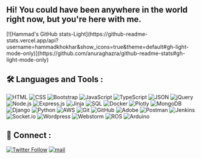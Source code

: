 <h2>Hi! You could have been anywhere in the world right now, but you're here with me.</h2>
[![Hammad's GitHub stats-Light](https://github-readme-stats.vercel.app/api?username=hammadkhokhar&show_icons=true&theme=default#gh-light-mode-only)](https://github.com/anuraghazra/github-readme-stats#gh-light-mode-only)

## 🛠️ Languages and Tools :
<!-- ![JavaScript](https://img.shields.io/badge/javascript-%23323330.svg?style=for-the-badge&logo=javascript&logoColor=%23F7DF1E) - ![NodeJS](https://img.shields.io/badge/node.js-6DA55F?style=for-the-badge&logo=node.js&logoColor=white) - ![Express.js](https://img.shields.io/badge/express.js-%23404d59.svg?style=for-the-badge&logo=express&logoColor=%2361DAFB) - ![AWS](https://img.shields.io/badge/AWS-%23323330.svg?style=for-the-badge&logo=amazon-aws) - ![TypeScript](https://img.shields.io/badge/typescript-%23007ACC.svg?style=for-the-badge&logo=typescript&logoColor=white) - ![JWT](https://img.shields.io/badge/JWT-black?style=for-the-badge&logo=JSON%20web%20tokens) - ![Django](https://img.shields.io/badge/django-%23092E20.svg?style=for-the-badge&logo=django&logoColor=white) - ![DjangoREST](https://img.shields.io/badge/DJANGO-REST-ff1709?style=for-the-badge&logo=django&logoColor=white&color=ff1709&labelColor=gray) - ![Next JS](https://img.shields.io/badge/Next-black?style=for-the-badge&logo=next.js&logoColor=white) - ![Apollo-GraphQL](https://img.shields.io/badge/-ApolloGraphQL-311C87?style=for-the-badge&logo=apollo-graphql) -->

<!-- **Overview** -->
![HTML](https://img.shields.io/badge/-HTML-05122A?style=flat&logo=HTML5)
![CSS](https://img.shields.io/badge/-CSS-05122A?style=flat&logo=CSS3&logoColor=1572B6)
![Bootstrap](https://img.shields.io/badge/-Bootstrap-05122A?style=flat&logo=bootstrap&logoColor=563D7C)
![JavaScript](https://img.shields.io/badge/-JavaScript-05122A?style=flat&logo=javascript)
![TypeScript](https://img.shields.io/badge/-TypeScript-05122A?style=flat&logo=typescript)
![JSON](https://img.shields.io/badge/-JSON-05122A?style=flat&logo=json)
![jQuery](https://img.shields.io/badge/-jQuery-05122A?style=flat&logo=jquery&logoColor=4479A1)
![Node.js](https://img.shields.io/badge/-Node.js-05122A?style=flat&logo=node.js)
![Express.js](https://img.shields.io/badge/-Express.js-05122A?style=flat&logo=express)
![Jinja](https://img.shields.io/badge/-Jinja-05122A?style=flat&logo=jinja)
![SQL](https://img.shields.io/badge/-SQL-05122A?style=flat&logo=mysql)
![Docker](https://img.shields.io/badge/-Docker-05122A?style=flat&logo=docker)
![Plotly](https://img.shields.io/badge/-Plotly-05122A?style=flat&logo=plotly)
![MongoDB](https://img.shields.io/badge/-MongoDB-05122A?style=flat&logo=mongodb)
![Django](https://img.shields.io/badge/-Django-05122A?style=flat&logo=django)
![Python](https://img.shields.io/badge/-Python-05122A?style=flat&logo=python)
![AWS](https://img.shields.io/badge/-AWS-05122A?style=flat&logo=amazon-aws)
![Git](https://img.shields.io/badge/-Git-05122A?style=flat&logo=git)
![GitHub](https://img.shields.io/badge/-GitHub-05122A?style=flat&logo=github)
![Adobe](https://img.shields.io/badge/-adobe-05122A?style=flat&logo=adobe)
![Postman](https://img.shields.io/badge/-Postman-05122A?style=flat&logo=postman)
![Jenkins](https://img.shields.io/badge/-Jenkins-05122A?style=flat&logo=jenkins)
![Socket.io](https://img.shields.io/badge/-Socket.io-05122A?style=flat&logo=socket.io)
![Wordpress](https://img.shields.io/badge/-Wordpress-05122A?style=flat&logo=wordpress)
![Webstorm](https://img.shields.io/badge/-Webstorm-05122A?style=flat&logo=webstorm)
![ROS](https://img.shields.io/badge/-ROS-05122A?style=flat&logo=ros)
![Arduino](https://img.shields.io/badge/-Arduino-05122A?style=flat&logo=arduino)
<!-- 
## 🎬 Design
<img alt="photoshop" src="https://camo.githubusercontent.com/da23e68967c3cf2d4c4b996f8f43cec1e31e8acc5debff00da314edd01e30c39/68747470733a2f2f696d672e736869656c64732e696f2f7374617469632f76313f7374796c653d666f722d7468652d6261646765266d6573736167653d41646f62652b50686f746f73686f7026636f6c6f723d333141384646266c6f676f3d41646f62652b50686f746f73686f70266c6f676f436f6c6f723d464646464646266c6162656c3d" /> 
<img alt="premier" src="https://camo.githubusercontent.com/8f4e2d0217299fda1e431bf47083f862953838c803ef064e2351c8a24ff59a09/68747470733a2f2f696d672e736869656c64732e696f2f7374617469632f76313f7374796c653d666f722d7468652d6261646765266d6573736167653d41646f62652b5072656d696572652b50726f26636f6c6f723d393939394646266c6f676f3d41646f62652b5072656d696572652b50726f266c6f676f436f6c6f723d464646464646266c6162656c3d" />
<img alt="MacBook" src="https://img.shields.io/badge/Apple-Final_Cut_Pro_X-999999?style=for-the-badge&logo=apple&logoColor=white" />

## 💻 Workspace Spec
<img alt="MacBook" src="https://img.shields.io/badge/Apple-MacBook_Pro_M1-999999?style=for-the-badge&logo=apple&logoColor=white" />
 -->
## 🔗 Connect :
<a href="https://twitter.com/hammadkhokhar" target="_blank">![Twitter Follow](https://img.shields.io/twitter/follow/hammadkhokhar?color=blue&logo=twitter&logoColor=blue&style=for-the-badge)</a>
  <a href="mailto:hello@hammadkhokhar.com" target="_blank"><img alt="mail" src="https://img.shields.io/badge/hello@hammadkhokhar.com-0A0B0B?style=for-the-badge" /></a>
